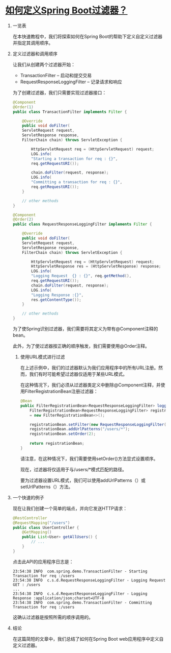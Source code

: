 # [如何定义Spring Boot过滤器？](https://www.baeldung.com/spring-boot-add-filter)

1. 一览表

    在本快速教程中，我们将探索如何在Spring Boot的帮助下定义自定义过滤器并指定其调用顺序。

2. 定义过滤器和调用顺序

    让我们从创建两个过滤器开始：

    - TransactionFilter – 启动和提交交易
    - RequestResponseLoggingFilter – 记录请求和响应

    为了创建过滤器，我们只需要实现过滤器接口：

    ```java
    @Component
    @Order(1)
    public class TransactionFilter implements Filter {

        @Override
        public void doFilter(
        ServletRequest request, 
        ServletResponse response, 
        FilterChain chain) throws ServletException {
    
            HttpServletRequest req = (HttpServletRequest) request;
            LOG.info(
            "Starting a transaction for req : {}", 
            req.getRequestURI());
    
            chain.doFilter(request, response);
            LOG.info(
            "Committing a transaction for req : {}", 
            req.getRequestURI());
        }

        // other methods 
    }

    @Component
    @Order(2)
    public class RequestResponseLoggingFilter implements Filter {

        @Override
        public void doFilter(
        ServletRequest request, 
        ServletResponse response, 
        FilterChain chain) throws ServletException {
    
            HttpServletRequest req = (HttpServletRequest) request;
            HttpServletResponse res = (HttpServletResponse) response;
            LOG.info(
            "Logging Request  {} : {}", req.getMethod(), 
            req.getRequestURI());
            chain.doFilter(request, response);
            LOG.info(
            "Logging Response :{}", 
            res.getContentType());
        }

        // other methods
    }
    ```

    为了使Spring识别过滤器，我们需要将其定义为带有@Component注释的bean。

    此外，为了使过滤器按正确的顺序触发，我们需要使用@Order注释。

    1. 使用URL模式进行过滤

        在上述示例中，我们的过滤器默认为我们应用程序中的所有URL注册。然而，我们有时可能希望过滤器仅适用于某些URL模式。

        在这种情况下，我们必须从过滤器类定义中删除@Component注释，并使用FilterRegistrationBean注册过滤器：

        ```java
        @Bean
        public FilterRegistrationBean<RequestResponseLoggingFilter> loggingFilter(){
            FilterRegistrationBean<RequestResponseLoggingFilter> registrationBean
            = new FilterRegistrationBean<>();

            registrationBean.setFilter(new RequestResponseLoggingFilter());
            registrationBean.addUrlPatterns("/users/*");
            registrationBean.setOrder(2);
                
            return registrationBean;    
        }
        ```

        请注意，在这种情况下，我们需要使用setOrder()方法显式设置顺序。

        现在，过滤器将仅适用于与/users/*模式匹配的路径。

        要为过滤器设置URL模式，我们可以使用addUrlPatterns（）或setUrlPatterns（）方法。

3. 一个快速的例子

    现在让我们创建一个简单的端点，并向它发送HTTP请求：

    ```java
    @RestController
    @RequestMapping("/users")
    public class UserController {
        @GetMapping()
        public List<User> getAllUsers() {
            // ...
        }
    }
    ```

    点击此API的应用程序日志是：

    ```log
    23:54:38 INFO  com.spring.demo.TransactionFilter - Starting Transaction for req :/users
    23:54:38 INFO  c.s.d.RequestResponseLoggingFilter - Logging Request  GET : /users
    ...
    23:54:38 INFO  c.s.d.RequestResponseLoggingFilter - Logging Response :application/json;charset=UTF-8
    23:54:38 INFO  com.spring.demo.TransactionFilter - Committing Transaction for req :/users
    ```

    这确认过滤器是按照所需的顺序调用的。

4. 结论

    在这篇简短的文章中，我们总结了如何在Spring Boot web应用程序中定义自定义过滤器。

